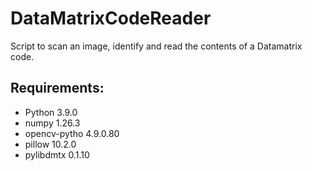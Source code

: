﻿# DataMatrixCodeReader

Script to scan an image, identify and read the contents of a Datamatrix code.

## Requirements:
* Python 3.9.0
* numpy 1.26.3
* opencv-pytho 4.9.0.80
* pillow 10.2.0
* pylibdmtx 0.1.10
